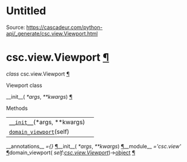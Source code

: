 # Untitled

Source: https://cascadeur.com/python-api/_generate/csc.view.Viewport.html

# csc.view.Viewport [¶](https://cascadeur.com/python-api/_generate/csc.view.Viewport.html\#csc-view-viewport "Permalink to this heading")

_class_ csc.view.Viewport [¶](https://cascadeur.com/python-api/_generate/csc.view.Viewport.html#csc.view.Viewport "Permalink to this definition")

Viewport class

\_\_init\_\_( _\*args_, _\*\*kwargs_) [¶](https://cascadeur.com/python-api/_generate/csc.view.Viewport.html#csc.view.Viewport.__init__ "Permalink to this definition")

Methods

|     |     |
| --- | --- |
| [`__init__`](https://cascadeur.com/python-api/csc.html#csc.view.Viewport.__init__ "csc.view.Viewport.__init__")(\*args, \*\*kwargs) |  |
| [`domain_viewport`](https://cascadeur.com/python-api/csc.html#csc.view.Viewport.domain_viewport "csc.view.Viewport.domain_viewport")(self) |  |

\_\_annotations\_\_ _={}_ [¶](https://cascadeur.com/python-api/_generate/csc.view.Viewport.html#csc.view.Viewport.__annotations__ "Permalink to this definition")\_\_init\_\_( _\*args_, _\*\*kwargs_) [¶](https://cascadeur.com/python-api/_generate/csc.view.Viewport.html#id0 "Permalink to this definition")\_\_module\_\_ _='csc.view'_ [¶](https://cascadeur.com/python-api/_generate/csc.view.Viewport.html#csc.view.Viewport.__module__ "Permalink to this definition")domain\_viewport( _self:[csc.view.Viewport](https://cascadeur.com/python-api/csc.html#csc.view.Viewport "csc.view.Viewport")_)→[object](https://docs.python.org/3/library/functions.html#object "(in Python v3.13)") [¶](https://cascadeur.com/python-api/_generate/csc.view.Viewport.html#csc.view.Viewport.domain_viewport "Permalink to this definition")